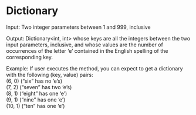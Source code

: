 # Dictionary
Input:
Two integer parameters between 1 and 999, inclusive

Output:
Dictionary<int, int> whose keys are all the integers between the two input parameters, inclusive, and whose values are the number of occurrences of the letter ‘e’ contained in the English spelling of the corresponding key.

Example:
If user executes the method, you can expect to get a dictionary with the following (key, value) pairs:  
(6, 0)      (“six” has no ‘e’s)  
(7, 2)      (“seven” has two ‘e’s)  
(8, 1)      (“eight” has one ‘e’)  
(9, 1)      (“nine” has one ‘e’)  
(10, 1)     (“ten” has one ‘e’)  
